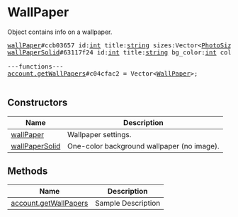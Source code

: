 # WallPaper

Object contains info on a wallpaper.

<pre>
<a href="../constructor/wallPaper.md">wallPaper</a>#ccb03657 id:<a href="../type/int.md">int</a> title:<a href="../type/string.md">string</a> sizes:Vector&lt;<a href="../type/PhotoSize.md">PhotoSize</a>&gt; color:<a href="../type/int.md">int</a> = <a href="../type/WallPaper.md">WallPaper</a>;
<a href="../constructor/wallPaperSolid.md">wallPaperSolid</a>#63117f24 id:<a href="../type/int.md">int</a> title:<a href="../type/string.md">string</a> bg_color:<a href="../type/int.md">int</a> color:<a href="../type/int.md">int</a> = <a href="../type/WallPaper.md">WallPaper</a>;

---functions---
<a href="../method/account.getWallPapers.md">account.getWallPapers</a>#c04cfac2 = Vector&lt;<a href="../type/WallPaper.md">WallPaper</a>&gt;;

</pre>

## Constructors

| Name | Description |
|------|-------------|
| [wallPaper](../constructor/wallPaper.md) | Wallpaper settings. |
| [wallPaperSolid](../constructor/wallPaperSolid.md) | One-color background wallpaper (no image). |

## Methods

| Name | Description |
|------|-------------|
| [account.getWallPapers](../method/account.getWallPapers.md) | Sample Description |
